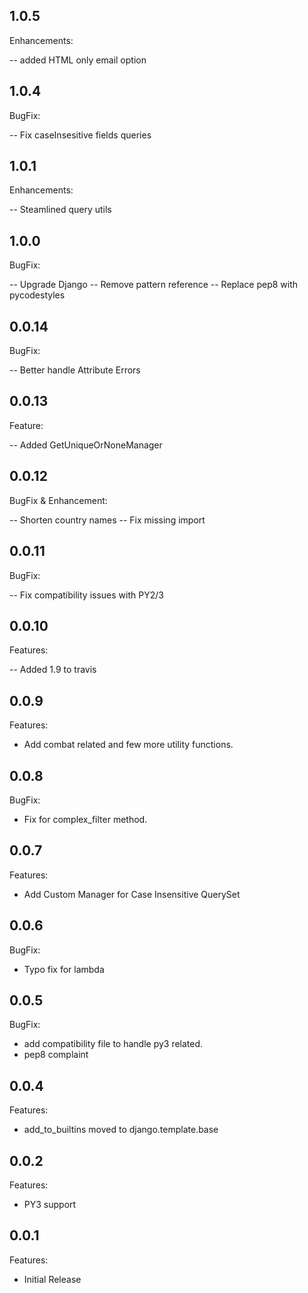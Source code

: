 ## 1.0.5

Enhancements:

 -- added HTML only email option

## 1.0.4

BugFix:

 -- Fix caseInsesitive fields queries

## 1.0.1

Enhancements:

 -- Steamlined query utils

## 1.0.0

BugFix:

 -- Upgrade Django
 -- Remove pattern reference
 -- Replace pep8 with pycodestyles

## 0.0.14

BugFix:

 -- Better handle Attribute Errors

 ## 0.0.13

Feature:

 -- Added GetUniqueOrNoneManager

## 0.0.12

BugFix & Enhancement:

 -- Shorten country names
 -- Fix missing import

## 0.0.11

BugFix:

  -- Fix compatibility issues with PY2/3

## 0.0.10

Features:

  -- Added 1.9 to travis

## 0.0.9

Features:

  - Add combat related and few more utility functions.

## 0.0.8

BugFix:

  - Fix for complex_filter method.


## 0.0.7

Features:

  - Add Custom Manager for Case Insensitive QuerySet


## 0.0.6

BugFix:

  - Typo fix for lambda


## 0.0.5

BugFix:

  - add compatibility file to handle py3 related.
  - pep8 complaint


## 0.0.4

Features:

  - add_to_builtins moved to django.template.base


## 0.0.2

Features:

  - PY3 support


## 0.0.1

Features:

  - Initial Release

